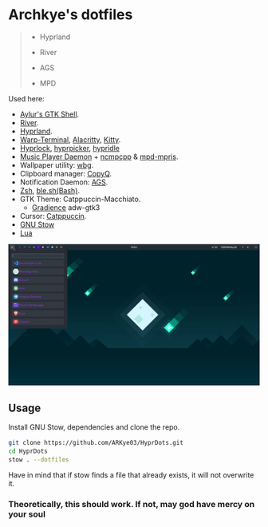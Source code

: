 # Archkye's dotfiles

> - Hyprland
>
> - River
>
> - AGS
>
> - MPD

Used here:

- [Aylur's GTK Shell](https://github.com/Aylur/ags).
- [River](https://isaacfreund.com/software/river/).
- [Hyprland](https://hyprland.org/).
- [Warp-Terminal](https://www.warp.dev/), [Alacritty](https://alacritty.org/), [Kitty](https://sw.kovidgoyal.net/kitty/).
- [Hyprlock](https://github.com/hyprwm/hyprlock), [hyprpicker](https://github.com/hyprwm/hyprpicker), [hypridle](https://github.com/hyprwm/hypridle)
- [Music Player Daemon](https://musicpd.org/) + [ncmpcpp](https://github.com/ncmpcpp/ncmpcpp) & [mpd-mpris](https://github.com/natsukagami/mpd-mpris).
- Wallpaper utility: [wbg](https://codeberg.org/dnkl/wbg).
- Clipboard manager: [CopyQ](https://github.com/hluk/CopyQ).
- Notification Daemon: [AGS](https://aylur.github.io/ags-docs/services/notifications/).
- [Zsh](https://www.zsh.org/), [ble.sh(Bash)](https://github.com/akinomyoga/ble.sh).
- GTK Theme: Catppuccin-Macchiato.
  - [Gradience](https://github.com/GradienceTeam/Gradience) adw-gtk3
- Cursor: [Catppuccin](https://github.com/catppuccin/cursors).
- [GNU Stow](https://www.gnu.org/software/stow/)
- [Lua](https://lua.org/)

!["Something went wrong :("](./public/hypr_arch.gif "Hyprland Arch theme")

## Usage

  Install GNU Stow, dependencies and clone the repo.
  
  ```sh
  git clone https://github.com/ARKye03/HyprDots.git
  cd HyprDots
  stow . --dotfiles
  ```

  Have in mind that if stow finds a file that already exists, it will not overwrite it.

### Theoretically, this should work. If not, may god have mercy on your soul
